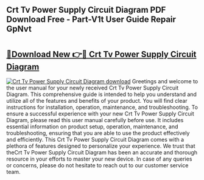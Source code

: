 ## Crt Tv Power Supply Circuit Diagram PDF Download Free - Part-V1t User Guide Repair GpNvt

# <h2><a href="http://dfttbjc.blite.top/?on=Crt+Tv+Power+Supply+Circuit+Diagram">🔗Download New 👉🔴 Crt Tv Power Supply Circuit Diagram</a></h2>

[![Crt Tv Power Supply Circuit Diagram download](https://i.imgur.com/lujVjoI.png)](http://dfttbjc.blite.top/?on=Crt+Tv+Power+Supply+Circuit+Diagram)
Greetings and welcome to the user manual for your newly received Crt Tv Power Supply Circuit Diagram. This comprehensive guide is intended to help you understand and utilize all of the features and benefits of your product. You will find clear instructions for installation, operation, maintenance, and troubleshooting. To ensure a successful experience with your new Crt Tv Power Supply Circuit Diagram, please read this user manual carefully before use. It includes essential information on product setup, operation, maintenance, and troubleshooting, ensuring that you are able to use the product effectively and efficiently. This Crt Tv Power Supply Circuit Diagram comes with a plethora of features designed to personalize your experience. We trust that theCrt Tv Power Supply Circuit Diagram has been an accurate and thorough resource in your efforts to master your new device. In case of any queries or concerns, please do not hesitate to reach out to our customer service team.
